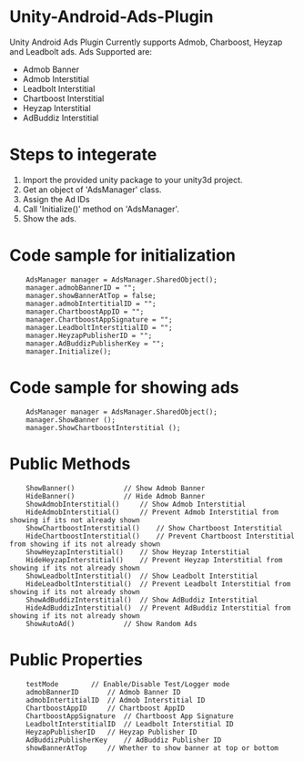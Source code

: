 # Unity-Android-Ads-Plugin
Unity Android Ads Plugin Currently supports Admob, Charboost, Heyzap and Leadbolt ads.
Ads Supported  are:
* Admob Banner
* Admob Interstitial
* Leadbolt Interstitial
* Chartboost Interstitial
* Heyzap Interstitial
* AdBuddiz Interstitial

# Steps to integerate
1. Import the provided unity package to your unity3d project.
2. Get an object of 'AdsManager' class.
3. Assign the Ad IDs
4. Call 'Initialize()' method on 'AdsManager'.
5. Show the ads.

# Code sample for initialization
		AdsManager manager = AdsManager.SharedObject();
		manager.admobBannerID = "";
		manager.showBannerAtTop = false;
		manager.admobIntertitialID = "";
		manager.ChartboostAppID = "";
		manager.ChartboostAppSignature = "";
		manager.LeadboltInterstitialID = "";
		manager.HeyzapPublisherID = "";
		manager.AdBuddizPublisherKey = "";
		manager.Initialize();
		
# Code sample for showing ads
		AdsManager manager = AdsManager.SharedObject();
		manager.ShowBanner ();
		manager.ShowChartboostInterstitial ();
		
# Public Methods
		ShowBanner()			// Show Admob Banner
		HideBanner()			// Hide Admob Banner
		ShowAdmobInterstitial()		// Show Admob Interstitial
		HideAdmobInterstitial()		// Prevent Admob Interstitial from showing if its not already shown
		ShowChartboostInterstitial()	// Show Chartboost Interstitial
		HideChartboostInterstitial()	// Prevent Chartboost Interstitial from showing if its not already shown
		ShowHeyzapInterstitial()	// Show Heyzap Interstitial
		HideHeyzapInterstitial()	// Prevent Heyzap Interstitial from showing if its not already shown
		ShowLeadboltInterstitial()	// Show Leadbolt Interstitial
		HideLeadboltInterstitial()	// Prevent Leadbolt Interstitial from showing if its not already shown
		ShowAdBuddizInterstitial()	// Show AdBuddiz Interstitial
		HideAdBuddizInterstitial()	// Prevent AdBuddiz Interstitial from showing if its not already shown
		ShowAutoAd()			// Show Random Ads

# Public Properties
		testMode		// Enable/Disable Test/Logger mode
		admobBannerID		// Admob Banner ID
		admobIntertitialID	// Admob Interstitial ID
		ChartboostAppID		// Chartboost AppID
		ChartboostAppSignature	// Chartboost App Signature
		LeadboltInterstitialID	// Leadbolt Interstitial ID
		HeyzapPublisherID	// Heyzap Publisher ID
		AdBuddizPublisherKey	// AdBuddiz Publisher ID
		showBannerAtTop		// Whether to show banner at top or bottom
